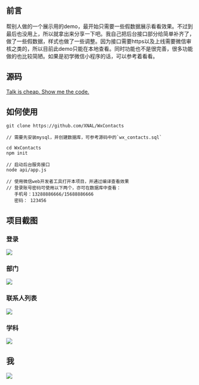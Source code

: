 ## 前言

帮别人做的一个展示用的demo，最开始只需要一些假数据展示看看效果。不过到最后也没用上，所以就拿出来分享一下吧。我自己把后台接口部分给简单补齐了，做了一些假数据，样式也做了一些调整。因为接口需要https以及上线需要微信审核之类的，所以目前此demo只能在本地查看。同时功能也不是很完善，很多功能做的也比较简陋。如果是初学微信小程序的话，可以参考着看看。

## 源码

[Talk is cheap. Show me the code.](https://github.com/XNAL/WxContacts)


## 如何使用

    git clone https://github.com/XNAL/WxContacts
    
    // 需要先安装mysql，并创建数据库，可参考源码中的`wx_contacts.sql`
    
    cd WxContacts
    npm init
    
    // 启动后台服务接口
    node api/app.js
    
    // 使用微信web开发者工具打开本项目，并通过编译查看效果
    // 登录账号密码可使用以下两个，亦可在数据库中查看：
       手机号：13288886666/15688886666
       密码： 123456
            
## 项目截图

### 登录

<img src="https://github.com/XNAL/WxContacts/blob/master/screenshorts/wx-login.png"/>

### 部门

<img src="https://github.com/XNAL/WxContacts/blob/master/screenshorts/wx-dept.png"/>

### 联系人列表

<img src="https://github.com/XNAL/WxContacts/blob/master/screenshorts/wx-card.png"/>

### 学科

<img src="https://github.com/XNAL/WxContacts/blob/master/screenshorts/wx-subject.png"/>

## 我

<img src="https://github.com/XNAL/WxContacts/blob/master/screenshorts/wx-user.png"/>